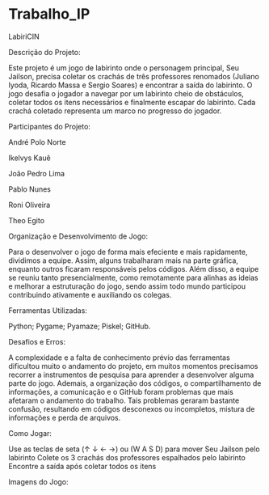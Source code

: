 # Trabalho_IP
LabiriCIN

Descrição do Projeto:

Este projeto é um jogo de labirinto onde o personagem principal, Seu Jailson, precisa coletar os crachás de três professores renomados (Juliano Iyoda, Ricardo Massa e Sergio Soares) e encontrar a saída do labirinto.
O jogo desafia o jogador a navegar por um labirinto cheio de obstáculos, coletar todos os itens necessários e finalmente escapar do labirinto. Cada crachá coletado representa um marco no progresso do jogador.

Participantes do Projeto:

André Polo Norte

Ikelvys Kauê

João Pedro Lima

Pablo Nunes

Roni Oliveira

Theo Egito

Organização e Desenvolvimento de Jogo:

Para o desenvolver o jogo de forma mais efeciente e mais rapidamente, dividimos a equipe. Assim, alguns trabalharam mais na parte gráfica, enquanto outros ficaram responsáveis pelos códigos. Além disso, a equipe se reuniu tanto presencialmente, como remotamente para alinhas as ideias e melhorar a estruturação do jogo, sendo assim todo mundo participou contribuindo ativamente e auxiliando os colegas.

Ferramentas Utilizadas:

Python;
Pygame;
Pyamaze;
Piskel;
GitHub.

Desafios e Erros:

A complexidade e a falta de conhecimento prévio das ferramentas dificultou muito o andamento do projeto, em muitos momentos precisamos recorrer a instrumentos de pesquisa para aprender a desenvolver alguma parte do jogo. Ademais, a organização dos códigos, o compartilhamento de informações, a comunicação e o GitHub foram problemas que mais afetaram o andamento do trabalho. Tais problemas geraram bastante confusão, resultando em códigos desconexos ou incompletos, mistura de informações e perda de arquivos. 

Como Jogar:

Use as teclas de seta (↑ ↓ ← →) ou (W A S D) para mover Seu Jailson pelo labirinto
Colete os 3 crachás dos professores espalhados pelo labirinto
Encontre a saída após coletar todos os itens

Imagens do Jogo:
